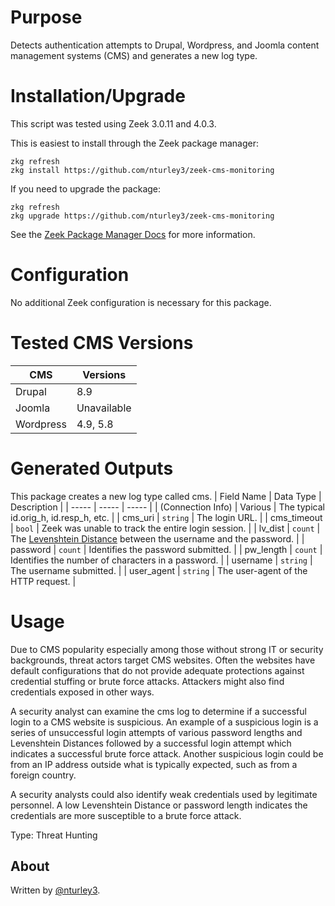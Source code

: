 # Purpose

Detects authentication attempts to Drupal, Wordpress, and Joomla content management systems (CMS) and generates a new log type.

# Installation/Upgrade

This script was tested using Zeek 3.0.11 and 4.0.3.

This is easiest to install through the Zeek package manager:

	zkg refresh
	zkg install https://github.com/nturley3/zeek-cms-monitoring

If you need to upgrade the package:

	zkg refresh
	zkg upgrade https://github.com/nturley3/zeek-cms-monitoring

See the [Zeek Package Manager Docs](https://docs.zeek.org/projects/package-manager/en/stable/quickstart.html) for more information.

# Configuration

No additional Zeek configuration is necessary for this package.

# Tested CMS Versions
| CMS | Versions |
|-- | -- |
| Drupal | 8.9 |
| Joomla | Unavailable |
| Wordpress | 4.9, 5.8 |

# Generated Outputs

This package creates a new log type called cms. 
| Field Name | Data Type |  Description |
| ----- | ----- | ----- |
| (Connection Info) | Various | The typical id.orig_h, id.resp_h, etc. |
| cms_uri | `string` | The login URL. |
| cms_timeout | `bool` | Zeek was unable to track the entire login session. |
| lv_dist | `count` | The [Levenshtein Distance](https://en.wikipedia.org/wiki/Levenshtein_distance) between the username and the password. |
| password | `count` | Identifies the password submitted. |
| pw_length | `count` | Identifies the number of characters in a password. |
| username | `string` | The username submitted. |
| user_agent | `string` | The user-agent of the HTTP request. |

# Usage

Due to CMS popularity especially among those without strong IT or security backgrounds, threat actors target CMS websites.
Often the websites have default configurations that do not provide adequate protections against
credential stuffing or brute force attacks. Attackers might also find credentials exposed in other ways.

A security analyst can examine the cms log to determine if a successful login to a CMS website is suspicious. An example of a suspicious login is a series of unsuccessful login attempts of various password lengths and Levenshtein Distances followed by a successful login attempt which indicates a successful brute force attack. Another suspicious login could be from an IP address outside what is typically expected, such as from a foreign country. 

A security analysts could also identify weak credentials used by legitimate personnel. A low Levenshtein Distance or password length indicates the credentials are more susceptible to a brute force attack.

Type: Threat Hunting

## About
Written by [@nturley3](https://github.com/nturley3).
